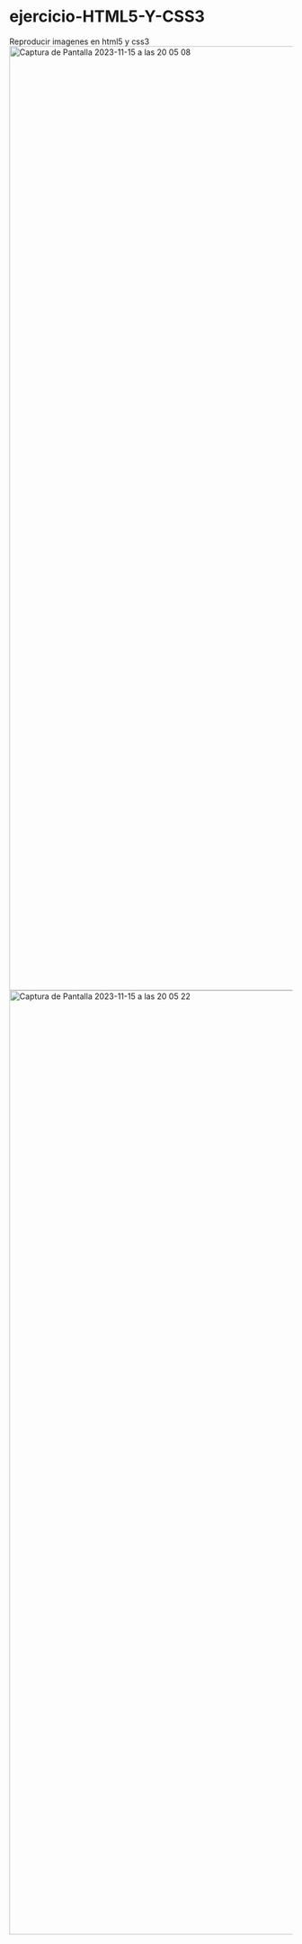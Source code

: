 # ejercicio-HTML5-Y-CSS3
Reproducir imagenes en html5 y css3
<img width="1680" alt="Captura de Pantalla 2023-11-15 a las 20 05 08" src="https://github.com/anagarlopez/ejercicio-HTML5-Y-CSS3/assets/146724647/94cf1265-cab4-4845-84e0-05ad0b5dc6e8">
<img width="1680" alt="Captura de Pantalla 2023-11-15 a las 20 05 22" src="https://github.com/anagarlopez/ejercicio-HTML5-Y-CSS3/assets/146724647/a9223042-efe3-464c-b56e-1f7db7ee3529">
